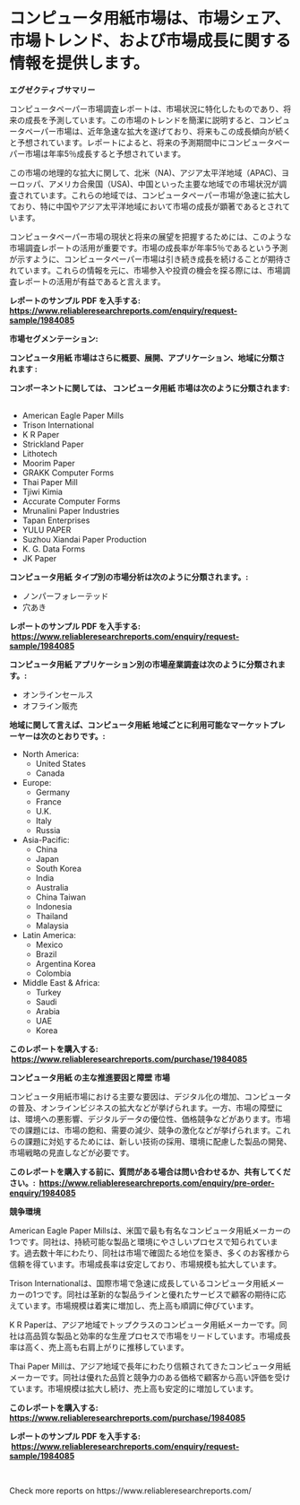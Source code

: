 <p><h1>コンピュータ用紙市場は、市場シェア、市場トレンド、および市場成長に関する情報を提供します。</h1></p><p><strong>エグゼクティブサマリー</strong></p>
<p><p>コンピュータペーパー市場調査レポートは、市場状況に特化したものであり、将来の成長を予測しています。この市場のトレンドを簡潔に説明すると、コンピュータペーパー市場は、近年急速な拡大を遂げており、将来もこの成長傾向が続くと予想されています。レポートによると、将来の予測期間中にコンピュータペーパー市場は年率5％成長すると予想されています。</p><p>この市場の地理的な拡大に関して、北米（NA)、アジア太平洋地域（APAC)、ヨーロッパ、アメリカ合衆国（USA)、中国といった主要な地域での市場状況が調査されています。これらの地域では、コンピュータペーパー市場が急速に拡大しており、特に中国やアジア太平洋地域において市場の成長が顕著であるとされています。</p><p>コンピュータペーパー市場の現状と将来の展望を把握するためには、このような市場調査レポートの活用が重要です。市場の成長率が年率5％であるという予測が示すように、コンピュータペーパー市場は引き続き成長を続けることが期待されています。これらの情報を元に、市場参入や投資の機会を探る際には、市場調査レポートの活用が有益であると言えます。</p></p>
<p><strong>レポートのサンプル PDF を入手する: <a href="https://www.reliableresearchreports.com/enquiry/request-sample/1984085">https://www.reliableresearchreports.com/enquiry/request-sample/1984085</a></strong></p>
<p><strong>市場セグメンテーション:</strong></p>
<p><strong> コンピュータ用紙 市場はさらに概要、展開、アプリケーション、地域に分類されます :</strong></p>
<p><strong>コンポーネントに関しては、 コンピュータ用紙 市場は次のように分類されます: &nbsp;</strong></p>
<p><ul><li>American Eagle Paper Mills</li><li>Trison International</li><li>K R Paper</li><li>Strickland Paper</li><li>Lithotech</li><li>Moorim Paper</li><li>GRAKK Computer Forms</li><li>Thai Paper Mill</li><li>Tjiwi Kimia</li><li>Accurate Computer Forms</li><li>Mrunalini Paper Industries</li><li>Tapan Enterprises</li><li>YULU PAPER</li><li>Suzhou Xiandai Paper Production</li><li>K. G. Data Forms</li><li>JK Paper</li></ul></p>
<p><strong> コンピュータ用紙 タイプ別の市場分析は次のように分類されます。:</strong></p>
<p><ul><li>ノンパーフォレーテッド</li><li>穴あき</li></ul></p>
<p><strong>レポートのサンプル PDF を入手する: &nbsp;<a href="https://www.reliableresearchreports.com/enquiry/request-sample/1984085">https://www.reliableresearchreports.com/enquiry/request-sample/1984085</a></strong></p>
<p><strong> コンピュータ用紙 アプリケーション別の市場産業調査は次のように分類されます。:</strong></p>
<p><ul><li>オンラインセールス</li><li>オフライン販売</li></ul></p>
<p><strong>地域に関して言えば、コンピュータ用紙 地域ごとに利用可能なマーケットプレーヤーは次のとおりです。:</strong></p>
<p><ul>
    <li>
        North America:
        <ul>
            <li>United States</li>
            <li>Canada</li>
        </ul>
    </li>
    <li>
        Europe:
        <ul>
            <li>Germany</li>
            <li>France</li>
            <li>U.K.</li>
            <li>Italy</li>
            <li>Russia</li>
        </ul>
    </li>
    <li>
        Asia-Pacific:
        <ul>
            <li>China</li>
            <li>Japan</li>
            <li>South Korea</li>
            <li>India</li>
            <li>Australia</li>
            <li>China Taiwan</li>
            <li>Indonesia</li>
            <li>Thailand</li>
            <li>Malaysia</li>
        </ul>
    </li>
    <li>
        Latin America:
        <ul>
            <li>Mexico</li>
            <li>Brazil</li>
            <li>Argentina Korea</li>
            <li>Colombia</li>
        </ul>
    </li>
    <li>
        Middle East & Africa:
        <ul>
            <li>Turkey</li>
            <li>Saudi</li>
            <li>Arabia</li>
            <li>UAE</li>
            <li>Korea</li>
        </ul>
    </li>
    </ul></p>
<p><strong>このレポートを購入する: &nbsp;<a href="https://www.reliableresearchreports.com/purchase/1984085">https://www.reliableresearchreports.com/purchase/1984085</a></strong></p>
<p><strong>コンピュータ用紙 の主な推進要因と障壁 市場</strong></p>
<p><p>コンピュータ用紙市場における主要な要因は、デジタル化の増加、コンピュータの普及、オンラインビジネスの拡大などが挙げられます。一方、市場の障壁には、環境への悪影響、デジタルデータの優位性、価格競争などがあります。市場での課題には、市場の飽和、需要の減少、競争の激化などが挙げられます。これらの課題に対処するためには、新しい技術の採用、環境に配慮した製品の開発、市場戦略の見直しなどが必要です。</p></p>
<p><strong>このレポートを購入する前に、質問がある場合は問い合わせるか、共有してください。:&nbsp; <a href="https://www.reliableresearchreports.com/enquiry/pre-order-enquiry/1984085">https://www.reliableresearchreports.com/enquiry/pre-order-enquiry/1984085</a></strong></p>
<p><strong>競争環境</strong></p>
<p><p>American Eagle Paper Millsは、米国で最も有名なコンピュータ用紙メーカーの1つです。同社は、持続可能な製品と環境にやさしいプロセスで知られています。過去数十年にわたり、同社は市場で確固たる地位を築き、多くのお客様から信頼を得ています。市場成長率は安定しており、市場規模も拡大しています。</p><p>Trison Internationalは、国際市場で急速に成長しているコンピュータ用紙メーカーの1つです。同社は革新的な製品ラインと優れたサービスで顧客の期待に応えています。市場規模は着実に増加し、売上高も順調に伸びています。</p><p>K R Paperは、アジア地域でトップクラスのコンピュータ用紙メーカーです。同社は高品質な製品と効率的な生産プロセスで市場をリードしています。市場成長率は高く、売上高も右肩上がりに推移しています。</p><p>Thai Paper Millは、アジア地域で長年にわたり信頼されてきたコンピュータ用紙メーカーです。同社は優れた品質と競争力のある価格で顧客から高い評価を受けています。市場規模は拡大し続け、売上高も安定的に増加しています。</p></p>
<p><strong>このレポートを購入する: &nbsp; <a href="https://www.reliableresearchreports.com/purchase/1984085">https://www.reliableresearchreports.com/purchase/1984085</a></strong></p>
<p><strong>レポートのサンプル PDF を入手する: &nbsp;<a href="https://www.reliableresearchreports.com/enquiry/request-sample/1984085">https://www.reliableresearchreports.com/enquiry/request-sample/1984085</a></strong><strong></strong></p>
<p>&nbsp;</p>
<p>Check more reports on https://www.reliableresearchreports.com/</p>